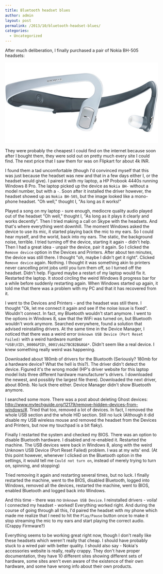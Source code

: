```yaml
---
title: Bluetooth headset blues
author: admin
layout: post
permalink: /2013/10/bluetooth-headset-blues/
categories:
  - Uncategorized
---
```

After much deliberation, I finally purchased a pair of Nokia BH-505 headsets:

![Nokia BH-505 White](/assets/images/2013/10/nokia-bh505.jpeg)

They were probably the cheapest I could find on the internet because soon after I bought them, they were sold out on pretty much every site I could find. The next price that I saw them for was on Flipkart for about 4k INR.

I found them a tad uncomfortable (though I'd convinced myself that this was just because the headset was new and that in a few days either I, or the headset would give). I paired it with my laptop, a HP Probook 4440s running Windows 8 Pro. The laptop picked up the device as `Nokia BH-` without a model number, but with a `-`. Soon after it installed the driver however, the headset showed up as `Nokia BH-505`, but the image looked like a mono-phone headset. "Oh well," thought I, "As long as it works!"

Played a song on my laptop - sure enough, mediocre quality audio played out of the headset "Oh well," thought I, "As long as it plays it clearly and works decently". Then I tried making a call on Skype with the headsets. And that's where everything went downhill. The moment Windows asked the device to use its mic, it started playing back the mic to my ears. So I could hear myself, and the world, back into my ears. The static, the background noise, terrible. I tried turning off the device, starting it again - didn't help. Then I had a great idea - unpair the device, pair it again. So I clicked the `Remove device` option in the Devices and Printers. After about ten minutes, the device was still there. I thought "oh, maybe I didn't get it right". Clicked `Remove device` again. Nothing. I thought it was something akin to printers never cancelling print jobs until you turn them off, so I turned off the headset. Didn't help. Figured maybe a restart of my laptop would fix it. Restarted the laptop. It stood circling the weird Windows 8 progress bar for a while before suddenly restarting again. When Windows started up again, it told me that there was a problem with my PC and that it has recovered from it.

I went to the Devices and Printers - and the headset was still there. I thought "Ok, let me connect it again and see if the noise issue is fixed". Wouldn't connect. In fact, my Bluetooth wouldn't start anymore. I went to the options in Windows 8, saw that the WiFi was turned on, but Bluetooth wouldn't work anymore. Searched everywhere, found a solution that advised reinstalling drivers. At the same time in the Device Manager, I noticed that there was a weird error `Unknown USB Device (Port Reset Failed)` with a weird hardware number `*USB\VID\_0000&PID\_0001\6&27BCB2B&0&6*`. Didn't seem like a real device. I knew something really weird was happening.

Downloaded about 180mb of drivers for the Bluetooth (Seriously? 180mb for a hardware device? What the hell is this?). The driver didn't detect the device. Figured it's the wrong model (HP's driver website for this laptop model lists three different hardware manufacturer's drivers. I downloaded the newest, and possibly the largest file there). Downloaded the next driver, about 80mb. No luck there either. Device Manager didn't show Bluetooth anymore.

I searched some more. There was a post about deleting Ghost devices: http://www.mytechguide.org/12179/remove-hidden-devices-from-windows/#. Tried that too, removed a lot of devices. In fact, I removed the whole USB section and the whole HID section. Still no luck (Although it did disable my USB wireless mouse and removed the headset from the Devices and Printers, but now my touchpad is a bit flaky).

Finally I restarted the system and checked my BIOS. There was an option to disable Bluetooth hardware. I disabled and re-enabled it. Restarted the machine. The USB devices were back in Windows 8, along with the weird Unknown USB Device (Port Reset Failed) problem. I was at my wits' end. (At this point however, whenever I clicked on the Bluetooth option in the settings, it would tell me `Could not turn on`, instead of merely trying to turn on, spinning, and stopping)

Tried removing it again and restarting several times, but no luck. I finally restarted the machine, went to the BIOS, disabled Bluetooth, logged into Windows, removed all the devices, restarted the machine, went to BIOS, enabled Bluetooth and logged back into Windows.

And this time - there was no `Unknown USB Device`. I reinstalled drivers - voila! I connected my headset - worked! Everything worked right. And during the course of going through all this, I'd paired the headset with my phone which made me realize that I need to hit the `Play/Pause` button once to make it stop streaming the mic to my ears and start playing the correct audio. (Crappy Firmware?)

Everything seems to be working great right now, though I don't really like these headsets which weren't really that cheap. I should have probably stuck to a wired pair with better quality. I should also say - Nokia's accessories website is really, really crappy. They don't have proper documentation, they have 10 different sites showing different sets of hardware, some sites aren't even aware of the existence of their own hardware, and some have wrong info about their own products.

